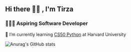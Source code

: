 ## Hi there 👋🏽 , I'm Tirza
<h3> 👩🏻‍💻 Aspiring Software Developer</h3>

🌱 I’m currently learning [CS50 Python](https://www.edx.org/learn/python/harvard-university-cs50-s-introduction-to-programming-with-python) at Harvard University

![Anurag's GitHub stats](https://github-readme-stats.vercel.app/api?username=tirza-s&show_icons=true&theme=onedark)
